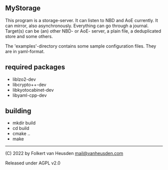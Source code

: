 MyStorage
---------

This program is a storage-server.
It can listen to NBD and AoE currently.
It can mirror, also asynchronously.
Everything can go through a journal.
Target(s) can be (an) other NBD- or AoE- server, a plain file, a deduplicated store and some others.

The 'examples'-directory contains some sample configuration files.
They are in yaml-format.


required packages
-----------------

- liblzo2-dev
- libcrypto++-dev
- libkyotocabinet-dev
- libyaml-cpp-dev


building
--------

* mkdir build
* cd build
* cmake ..
* make


---
(C) 2022 by Folkert van Heusden <mail@vanheusden.com>

Released under AGPL v2.0
